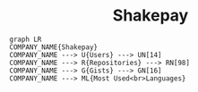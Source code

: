 <h1 align="center">Shakepay</h1>

```mermaid
graph LR
COMPANY_NAME{Shakepay}
COMPANY_NAME ---> U{Users} ---> UN[14]
COMPANY_NAME ---> R{Repositories} ---> RN[98]
COMPANY_NAME ---> G{Gists} ---> GN[16]
COMPANY_NAME ---> ML{Most Used<br>Languages}
```
